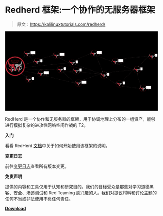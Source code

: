 # Redherd 框架:一个协作的无服务器框架

> 原文：<https://kalilinuxtutorials.com/redherd/>

[![](img/c5b1454a1ab86c46ebc70a2c2a472bae.png)](https://blogger.googleusercontent.com/img/a/AVvXsEh1tMLvf9UxOqRMafj01E4s-m1rC4Q1riKxwypGArK8ffn66TJpcPy1OZuyl4ZDJHmAxuSrZYZF5Aq47C7ex8Xajaap7pPaKNC-4ljK8epmuzGLgQn00phwTBhAXU3zmQZRrH1910qkU7vsR-MHeyjt85akFC12BcjLm-knQusj1B0APnL03GnYXSkB=s728)

RedHerd 是一个协作和无服务器的框架，用于协调地理上分布的一组资产，能够进行模拟复杂的进攻性网络空间作战的 T2。

**入门**

看看 RedHerd [文档](https://redherd.readthedocs.io)中关于如何开始使用该框架的说明。

**变更日志**

前往[变更日志](https://github.com/redherd-project/redherd-framework/blob/main/CHANGELOG.md)查看所有版本变更。

**免责声明**

提供的内容和工具仅用于认知和研究目的。我们的目标受众是那些对学习道德黑客、安全、渗透测试和 Red Teaming 感兴趣的人。我们对提议材料和讨论主题的任何不当或非法使用不负任何责任。

[**Download**](https://github.com/redherd-project/redherd-framework)